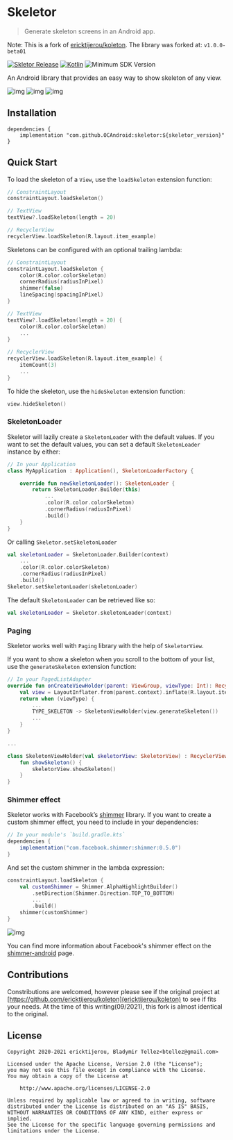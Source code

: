 # Skeletor

> Generate skeleton screens in an Android app.

Note: This is a fork of [ericktijerou/koleton](https://github.com/ericktijerou/koleton).
The library was forked at: `v1.0.0-beta01`

[![Skletor Release](https://jitpack.io/v/OCAndroid/skeletor.svg)](https://jitpack.io/#OCAndroid/skeletor)
[![Kotlin](https://img.shields.io/badge/Kotlin-1.5.10-blueviolet.svg)](https://kotlinlang.org)
![Minimum SDK Version](https://img.shields.io/badge/minSdkVersion-14-brightgreen.svg)

An Android library that provides an easy way to show skeleton of any view.

![img](image/journey_list.gif)
![img](image/paging.gif)
![img](image/journey_detail.gif)

## Installation

```
dependencies {
    implementation "com.github.OCAndroid:skeletor:${skeletor_version}"
}
```

## Quick Start
To load the skeleton of a `View`, use the `loadSkeleton` extension function:

```kotlin
// ConstraintLayout
constraintLayout.loadSkeleton()

// TextView
textView?.loadSkeleton(length = 20)

// RecyclerView
recyclerView.loadSkeleton(R.layout.item_example)
```

Skeletons can be configured with an optional trailing lambda:

```kotlin
// ConstraintLayout
constraintLayout.loadSkeleton {
    color(R.color.colorSkeleton)
    cornerRadius(radiusInPixel)
    shimmer(false)
    lineSpacing(spacingInPixel)
}

// TextView
textView?.loadSkeleton(length = 20) {
    color(R.color.colorSkeleton)
    ...
}

// RecyclerView
recyclerView.loadSkeleton(R.layout.item_example) {
    itemCount(3)
    ...
}
```

To hide the skeleton, use the `hideSkeleton` extension function:

```kotlin
view.hideSkeleton()
```

### SkeletonLoader
Skeletor will lazily create a `SkeletonLoader` with the default values.
If you want to set the default values, you can set a default `SkeletonLoader` instance by either:

```kotlin
// In your Application
class MyApplication : Application(), SkeletonLoaderFactory {

    override fun newSkeletonLoader(): SkeletonLoader {
        return SkeletonLoader.Builder(this)
            ...
            .color(R.color.colorSkeleton)
            .cornerRadius(radiusInPixel)
            .build()
    }
}
```

Or calling `Skeletor.setSkeletonLoader`
```kotlin
val skeletonLoader = SkeletonLoader.Builder(context)
    ...
    .color(R.color.colorSkeleton)
    .cornerRadius(radiusInPixel)
    .build()
Skeletor.setSkeletonLoader(skeletonLoader)
```

The default `SkeletonLoader` can be retrieved like so:
```kotlin
val skeletonLoader = Skeletor.skeletonLoader(context)
```

### Paging
Skeletor works well with `Paging` library with the help of `SkeletorView`.

If you want to show a skeleton when you scroll to the bottom of your list, use the `generateSkeleton` extension function:

```kotlin
// In your PagedListAdapter
override fun onCreateViewHolder(parent: ViewGroup, viewType: Int): RecyclerView.ViewHolder {
    val view = LayoutInflater.from(parent.context).inflate(R.layout.item_sample, parent, false)
    return when (viewType) {
        ...
        TYPE_SKELETON -> SkeletonViewHolder(view.generateSkeleton())
        ...
    }
}

...

class SkeletonViewHolder(val skeletorView: SkeletorView) : RecyclerView.ViewHolder(skeletorView) {
    fun showSkeleton() {
        skeletorView.showSkeleton()
    }
}
```

### Shimmer effect
Skeletor works with Facebook’s [shimmer](https://github.com/facebook/shimmer-android) library. If you want to create a custom shimmer effect, you need to include in your dependencies:

```gradle
// In your module's `build.gradle.kts`
dependencies {
    implementation("com.facebook.shimmer:shimmer:0.5.0")
}
```

And set the custom shimmer in the lambda expression:

```kotlin
constraintLayout.loadSkeleton {
    val customShimmer = Shimmer.AlphaHighlightBuilder()
        .setDirection(Shimmer.Direction.TOP_TO_BOTTOM)
        ...
        .build()
    shimmer(customShimmer)
}
```

![img](image/custom_shimmer.gif)

You can find more information about Facebook's shimmer effect on the [shimmer-android](http://facebook.github.io/shimmer-android) page.

## Contributions

Constributions are welcomed, however please see if the original project 
at [https://github.com/ericktijerou/koleton](ericktijerou/koleton) to see
if fits your needs. At the time of this writing(09/2021), this fork is 
almost identical to the original.

## License

```
Copyright 2020-2021 ericktijerou, Bladymir Tellez<btellez@gmail.com>

Licensed under the Apache License, Version 2.0 (the "License");
you may not use this file except in compliance with the License.
You may obtain a copy of the License at

    http://www.apache.org/licenses/LICENSE-2.0

Unless required by applicable law or agreed to in writing, software
distributed under the License is distributed on an "AS IS" BASIS,
WITHOUT WARRANTIES OR CONDITIONS OF ANY KIND, either express or implied.
See the License for the specific language governing permissions and
limitations under the License.
```
